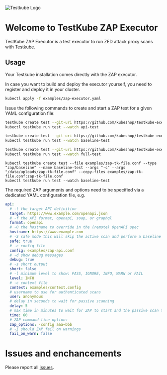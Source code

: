 ![Testkube Logo](https://raw.githubusercontent.com/kubeshop/testkube/main/assets/testkube-color-gray.png)

# Welcome to TestKube ZAP Executor

TestKube ZAP Executor is a test executor to run ZED attack proxy scans with [Testkube](https://testkube.io).  

## Usage

Your Testkube installation comes directly with the ZAP executor.

In case you want to build and deploy the executor yourself, you need to register and deploy it in your cluster.
```bash
kubectl apply -f examples/zap-executor.yaml
```

Issue the following commands to create and start a ZAP test for a given YAML configuration file:
```bash
testkube create test --git-uri https://github.com/kubeshop/testkube-executor-zap.git --type "zap/api" --name api-test10 --executor-args "examples/zap-api.yaml" --git-branch main
kubectl testkube run test --watch api-test

testkube create test --git-uri https://github.com/kubeshop/testkube-executor-zap.git --type "zap/baseline" --name baseline-test10 --executor-args "examples/zap-baseline.yaml" --git-branch main
kubectl testkube run test --watch baseline-test

testkube create test --git-uri https://github.com/kubeshop/testkube-executor-zap.git --type "zap/full" --name full-test10 --executor-args "examples/zap-full.yaml" --git-branch main
kubectl testkube run test --watch full-test
```

```
kubectl testkube create test --file examples/zap-tk-file.conf --type "zap/baseline" --name baseline-test --args "-c" --args "/data/uploads/zap-tk-file.conf" --copy-files examples/zap-tk-file.conf:zap-tk-file.conf
kubectl testkube run test --watch baseline-test
```

The required ZAP arguments and options need to be specified via a dedicated YAML configuration file, e.g.
```yaml
api:
  # -t the target API definition
  target: https://www.example.com/openapi.json
  # -f the API format, openapi, soap, or graphql
  format: openapi
  # -O the hostname to override in the (remote) OpenAPI spec
  hostname: https://www.example.com
  # -S safe mode this will skip the active scan and perform a baseline scan
  safe: true
  # -c config file
  config: examples/zap-api.conf
  # -d show debug messages
  debug: true
  # -s short output
  short: false
  # -l minimum level to show: PASS, IGNORE, INFO, WARN or FAIL
  level: INFO
  # -c context file
  context: examples/context.config
  # username to use for authenticated scans
  user: anonymous
  # delay in seconds to wait for passive scanning
  delay: 5
  # max time in minutes to wait for ZAP to start and the passive scan to run
  time: 60
  # ZAP command line options
  zap_options: -config aaa=bbb
  # -I should ZAP fail on warnings
  fail_on_warn: false
```

# Issues and enchancements 

Please report all [issues](https://github.com/kubeshop/testkube/issues).

